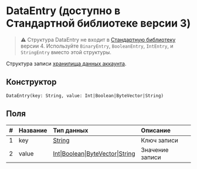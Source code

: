 # DataEntry (доступно в Стандартной библиотеке версии 3)

> :warning: Структура DataEntry не входит в [Стандартную библиотеку](/ru/ride/script/standard-library) версии 4. Используйте `BinaryEntry`, `BooleanEntry`, `IntEntry`, и `StringEntry` вместо этой структуры.

Структура записи [хранилища данных аккаунта](/ru/blockchain/account/account-data-storage).

## Конструктор

``` ride
DataEntry(key: String, value: Int|Boolean|ByteVector|String)
```

## Поля

|   #   | Название | Тип данных | Описание |
| :--- | :--- | :--- | :--- |
| 1 | key | [String](/ru/ride/data-types/string) | Ключ записи |
| 2 | value | [Int](/ru/ride/data-types/int)&#124;[Boolean](/ru/ride/data-types/boolean)&#124;[ByteVector](/ru/ride/data-types/byte-vector)&#124;[String](/ru/ride/data-types/string) | Значение записи |
